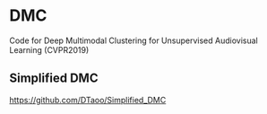 # DMC
 Code for Deep Multimodal Clustering for Unsupervised Audiovisual Learning (CVPR2019)
 
## Simplified DMC
https://github.com/DTaoo/Simplified_DMC
